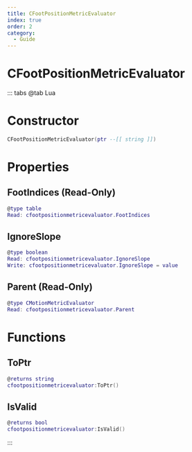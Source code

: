 ```yaml
---
title: CFootPositionMetricEvaluator
index: true
order: 2
category:
  - Guide
---
```


# CFootPositionMetricEvaluator

::: tabs
@tab Lua
# Constructor
```lua
CFootPositionMetricEvaluator(ptr --[[ string ]])
```
# Properties
## FootIndices (Read-Only)
```lua
@type table
Read: cfootpositionmetricevaluator.FootIndices
```
## IgnoreSlope 
```lua
@type boolean
Read: cfootpositionmetricevaluator.IgnoreSlope
Write: cfootpositionmetricevaluator.IgnoreSlope = value
```
## Parent (Read-Only)
```lua
@type CMotionMetricEvaluator
Read: cfootpositionmetricevaluator.Parent
```
# Functions
## ToPtr
```lua
@returns string
cfootpositionmetricevaluator:ToPtr()
```
## IsValid
```lua
@returns bool
cfootpositionmetricevaluator:IsValid()
```

:::